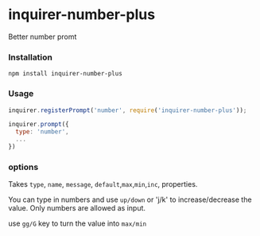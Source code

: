 # inquirer-number-plus
Better number promt

### Installation

``` shell
npm install inquirer-number-plus
```

### Usage

```javascript
inquirer.registerPrompt('number', require('inquirer-number-plus'));

inquirer.prompt({
  type: 'number',
  ...
})
```

### options

Takes `type`, `name`, `message`, `default`,`max`,`min`,`inc`, properties.


You can type in numbers and use `up/down` or  'j/k' to increase/decrease the value. Only numbers are allowed as input.

use `gg/G` key to turn the value into `max/min`
